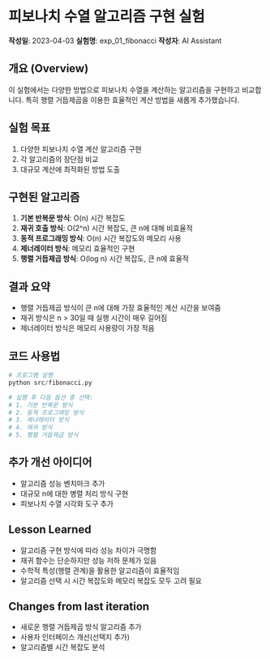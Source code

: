 # 피보나치 수열 알고리즘 구현 실험

**작성일**: 2023-04-03
**실험명**: exp_01_fibonacci
**작성자**: AI Assistant

## 개요 (Overview)
이 실험에서는 다양한 방법으로 피보나치 수열을 계산하는 알고리즘을 구현하고 비교합니다. 특히 행렬 거듭제곱을 이용한 효율적인 계산 방법을 새롭게 추가했습니다.

## 실험 목표
1. 다양한 피보나치 수열 계산 알고리즘 구현
2. 각 알고리즘의 장단점 비교
3. 대규모 계산에 최적화된 방법 도출

## 구현된 알고리즘
1. **기본 반복문 방식**: O(n) 시간 복잡도
2. **재귀 호출 방식**: O(2^n) 시간 복잡도, 큰 n에 대해 비효율적
3. **동적 프로그래밍 방식**: O(n) 시간 복잡도와 메모리 사용
4. **제너레이터 방식**: 메모리 효율적인 구현
5. **행렬 거듭제곱 방식**: O(log n) 시간 복잡도, 큰 n에 효율적

## 결과 요약
- 행렬 거듭제곱 방식이 큰 n에 대해 가장 효율적인 계산 시간을 보여줌
- 재귀 방식은 n > 30일 때 실행 시간이 매우 길어짐
- 제너레이터 방식은 메모리 사용량이 가장 적음

## 코드 사용법
```python
# 프로그램 실행
python src/fibonacci.py

# 실행 후 다음 옵션 중 선택:
# 1. 기본 반복문 방식
# 2. 동적 프로그래밍 방식 
# 3. 제너레이터 방식
# 4. 재귀 방식
# 5. 행렬 거듭제곱 방식
```

## 추가 개선 아이디어
- 알고리즘 성능 벤치마크 추가
- 대규모 n에 대한 병렬 처리 방식 구현
- 피보나치 수열 시각화 도구 추가

## Lesson Learned
- 알고리즘 구현 방식에 따라 성능 차이가 극명함
- 재귀 함수는 단순하지만 성능 저하 문제가 있음
- 수학적 특성(행렬 관계)을 활용한 알고리즘이 효율적임
- 알고리즘 선택 시 시간 복잡도와 메모리 복잡도 모두 고려 필요

## Changes from last iteration
- 새로운 행렬 거듭제곱 방식 알고리즘 추가
- 사용자 인터페이스 개선(선택지 추가)
- 알고리즘별 시간 복잡도 분석 